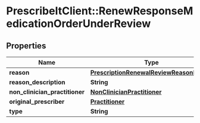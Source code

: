 # PrescribeItClient::RenewResponseMedicationOrderUnderReview

## Properties
Name | Type | Description | Notes
------------ | ------------- | ------------- | -------------
**reason** | [**PrescriptionRenewalReviewReasonHolder**](PrescriptionRenewalReviewReasonHolder.md) |  | 
**reason_description** | **String** |  | [optional] 
**non_clinician_practitioner** | [**NonClinicianPractitioner**](NonClinicianPractitioner.md) |  | [optional] 
**original_prescriber** | [**Practitioner**](Practitioner.md) |  | 
**type** | **String** |  | 

